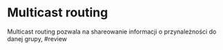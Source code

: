 # Multicast routing
Multicast routing pozwala na shareowanie informacji o przynależności do danej grupy, #review